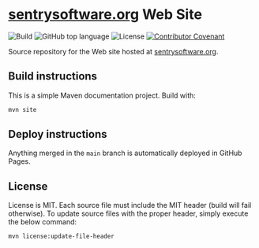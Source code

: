 # [sentrysoftware.org](https://sentrysoftware.org) Web Site

![Build](https://img.shields.io/github/actions/workflow/status/sentrysoftware/sentrysoftware.github.io/deploy.yml)
![GitHub top language](https://img.shields.io/badge/language-Markdown-blue)
![License](https://img.shields.io/github/license/sentrysoftware/sentrysoftware.github.io)
[![Contributor Covenant](https://img.shields.io/badge/Contributor%20Covenant-2.1-4baaaa.svg)](https://sentrysoftware.github.io/code-of-conduct.html)

Source repository for the Web site hosted at [sentrysoftware.org](https://sentrysoftware.org).

## Build instructions

This is a simple Maven documentation project. Build with:

```bash
mvn site
```

## Deploy instructions

Anything merged in the `main` branch is automatically deployed in GitHub Pages.

## License

License is MIT. Each source file must include the MIT header (build will fail otherwise).
To update source files with the proper header, simply execute the below command:

```bash
mvn license:update-file-header
```
